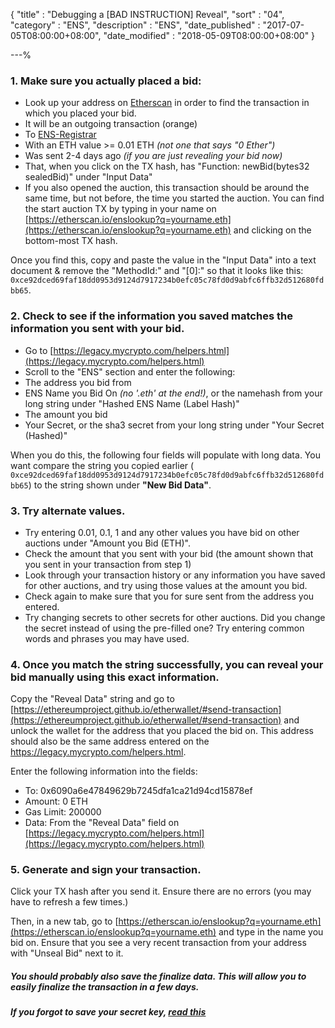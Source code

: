 {
"title"       : "Debugging a [BAD INSTRUCTION] Reveal",
"sort"        : "04",
"category"    : "ENS",
"description" : "ENS",
"date_published" : "2017-07-05T08:00:00+08:00",
"date_modified"  : "2018-05-09T08:00:00+08:00"
}

---%

### 1\. Make sure you actually placed a bid:

*   Look up your address on [Etherscan](https://etherscan.io) in order to find the transaction in which you placed your bid.
*   It will be an outgoing transaction (orange)
*   To [ENS-Registrar](https://etherscan.io/address/0x6090a6e47849629b7245dfa1ca21d94cd15878ef)
*   With an ETH value >= 0.01 ETH _(not one that says "0 Ether")_
*   Was sent 2-4 days ago _(if you are just revealing your bid now)_
*   That, when you click on the TX hash, has "Function: newBid(bytes32 sealedBid)" under "Input Data"
*   If you also opened the auction, this transaction should be around the same time, but not before, the time you started the auction. You can find the start auction TX by typing in your name on [https://etherscan.io/enslookup?q=yourname.eth](https://etherscan.io/enslookup?q=yourname.eth) and clicking on the bottom-most TX hash.

Once you find this, copy and paste the value in the "Input Data" into a text document & remove the "MethodId:" and "[0]:" so that it looks like this: `0xce92dced69faf18dd0953d9124d7917234b0efc05c78fd0d9abfc6ffb32d512680fdbb65`.

### 2\. Check to see if the information you saved matches the information you sent with your bid.

*   Go to [https://legacy.mycrypto.com/helpers.html](https://legacy.mycrypto.com/helpers.html)
*   Scroll to the "ENS" section and enter the following:
*   The address you bid from
*   ENS Name you Bid On _(no '.eth' at the end!)_, or the namehash from your long string under "Hashed ENS Name (Label Hash)"
*   The amount you bid
*   Your Secret, or the sha3 secret from your long string under "Your Secret (Hashed)"

When you do this, the following four fields will populate with long data. You want compare the string you copied earlier ( `0xce92dced69faf18dd0953d9124d7917234b0efc05c78fd0d9abfc6ffb32d512680fdbb65`) to the string shown under **"New Bid Data"**.

### 3\. Try alternate values.

*   Try entering 0.01, 0.1, 1 and any other values you have bid on other auctions under "Amount you Bid (ETH)".
*   Check the amount that you sent with your bid (the amount shown that you sent in your transaction from step 1)
*   Look through your transaction history or any information you have saved for other auctions, and try using those values at the amount you bid.
*   Check again to make sure that you for sure sent from the address you entered.
*   Try changing secrets to other secrets for other auctions. Did you change the secret instead of using the pre-filled one? Try entering common words and phrases you may have used.

### 4\. Once you match the string successfully, you can reveal your bid manually using this exact information.

Copy the "Reveal Data" string and go to [https://ethereumproject.github.io/etherwallet/#send-transaction](https://ethereumproject.github.io/etherwallet/#send-transaction) and unlock the wallet for the address that you placed the bid on. This address should also be the same address entered on the https://legacy.mycrypto.com/helpers.html.

Enter the following information into the fields:

*   To: 0x6090a6e47849629b7245dfa1ca21d94cd15878ef
*   Amount: 0 ETH
*   Gas Limit: 200000
*   Data: From the "Reveal Data" field on [https://legacy.mycrypto.com/helpers.html](https://legacy.mycrypto.com/helpers.html)

### 5\. Generate and sign your transaction.

Click your TX hash after you send it. Ensure there are no errors (you may have to refresh a few times.)

Then, in a new tab, go to [https://etherscan.io/enslookup?q=yourname.eth](https://etherscan.io/enslookup?q=yourname.eth) and type in the name you bid on. Ensure that you see a very recent transaction from your address with "Unseal Bid" next to it.

##### You should probably also save the finalize data. This will allow you to easily finalize the transaction in a few days.


##### If you forgot to save your secret key, [read this](https://support.ethereumcommonwealth.io/ens/ens-brute-forcing-secret-word-phrases.html)
